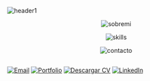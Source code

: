 ![header1](https://github.com/paaolaola/paaolaola/assets/134562846/545db639-8713-4394-be4d-922062d8b358)
<div>
<div align="center">
      
![sobremi](https://github.com/paaolaola/paaolaola/assets/134562846/cbbcfb4e-978b-4c84-9353-86987ef89803)
</div>
<div align="center">
      
![skills](https://github.com/paaolaola/paaolaola/assets/134562846/277b6313-8380-447a-9139-1c36228ffdcb)
</div>

<div align="center">
      
![contacto](https://github.com/paaolaola/paaolaola/assets/134562846/4ffa917f-738f-4ba9-aecc-67b90c3c15cd)
</div>


## 

[![Email](https://img.shields.io/badge/Email-545454?style=for-the-badge&logo=gmail&logoColor=red&labelColor=2f2f2f)](mailto:paolagonzalez.contacto@gmail.com)
[![Portfolio](https://img.shields.io/badge/Portfolio-c17ad5?style=for-the-badge&logoColor=white&labelColor=%23c17ad5)](https://paolagonzalez.netlify.app)
[![Descargar CV](https://img.shields.io/badge/Descargar_CV-white?style=for-the-badge&logo=google-drive&logoColor=blue&labelColor=%23ffbd59&color=f9c77c)](https://drive.google.com/file/d/1QwBFIWGGQGgibayLczp69Q0_O9YjuXpW/view)
[![LinkedIn](https://img.shields.io/badge/LinkedIn-509eff?style=for-the-badge&logo=linkedin&logoColor=white&labelColor=blue)](https://www.linkedin.com/in/paola-gonzalez-guzman/)




</div>








